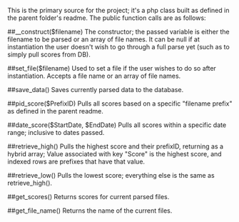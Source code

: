 This is the primary source for the project; it's a php class built as defined in the parent folder's readme.
The public function calls are as follows:

##__construct($filename)
The constructor; the passed variable is either the filename to be parsed
or an array of file names.  It can be null if at instantiation the user
doesn't wish to go through a full parse yet (such as to simply pull scores
from DB).

##set_file($filename)
Used to set a file if the user wishes to do so after instantiation.
Accepts a file name or an array of file names.

##save_data()
Saves currently parsed data to the database.

##pid_score($PrefixID)
Pulls all scores based on a specific "filename prefix" as defined in the parent readme.

##date_score($StartDate, $EndDate)
Pulls all scores within a specific date range; inclusive to dates passed.

##retrieve_high()
Pulls the highest score and their prefixID, returning as a hybrid array;
Value associated with key "Score" is the highest score, and indexed rows are prefixes
that have that value.

##retrieve_low()
Pulls the lowest score; everything else is the same as retrieve_high().

##get_scores()
Returns scores for current parsed files.

##get_file_name()
Returns the name of the current files.

